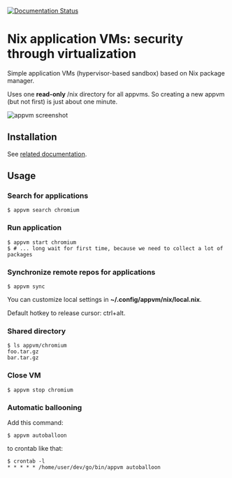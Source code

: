 [![Documentation Status](https://readthedocs.org/projects/appvm/badge/?version=latest)](https://appvm.readthedocs.io/en/latest/?badge=latest)

# Nix application VMs: security through virtualization

Simple application VMs (hypervisor-based sandbox) based on Nix package manager.

Uses one **read-only** /nix directory for all appvms. So creating a new appvm (but not first) is just about one minute.

![appvm screenshot](https://gateway.ipfs.io/ipfs/QmetVp2LRwcy3baxuAjDgBPwv5ych5kRfXeULoNpQAFsaP)

## Installation

See [related documentation](https://appvm.readthedocs.io/en/latest/installation.html).

## Usage

### Search for applications

    $ appvm search chromium

### Run application

    $ appvm start chromium
    $ # ... long wait for first time, because we need to collect a lot of packages

### Synchronize remote repos for applications

    $ appvm sync

You can customize local settings in **~/.config/appvm/nix/local.nix**.

Default hotkey to release cursor: ctrl+alt.

### Shared directory

    $ ls appvm/chromium
    foo.tar.gz
    bar.tar.gz

### Close VM

    $ appvm stop chromium

### Automatic ballooning

Add this command:

    $ appvm autoballoon

to crontab like that:

    $ crontab -l
    * * * * * /home/user/dev/go/bin/appvm autoballoon
